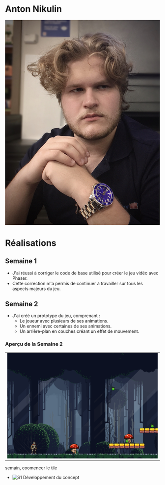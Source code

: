 # Anton Nikulin

 ![Anton Nikulin](/img/Image.jfif)

# Réalisations  

## Semaine 1  
- J'ai réussi à corriger le code de base utilisé pour créer le jeu vidéo avec Phaser.  
- Cette correction m'a permis de continuer à travailler sur tous les aspects majeurs du jeu.  

## Semaine 2  
- J'ai créé un prototype du jeu, comprenant :  
  - Le joueur avec plusieurs de ses animations.  
  - Un ennemi avec certaines de ses animations.
  - Un arrière-plan en couches créant un effet de mouvement.  


### Aperçu de la Semaine 2  
<table>
  <tr>
    <td><img src="semain2.png" alt="Image 1" ></td>
  </tr>
</table>

 semain, coomencer le tile

* ![S1 Développement du concept](https://fakeimg.pl/400x400?text=Concept)
